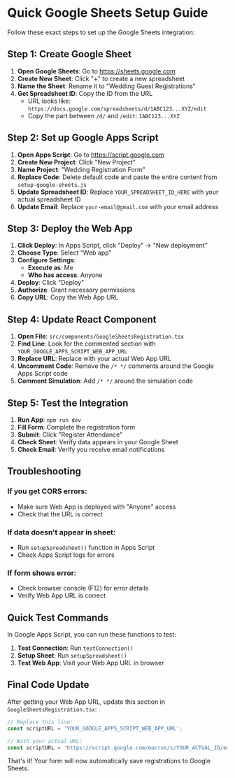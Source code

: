 # Quick Google Sheets Setup Guide

Follow these exact steps to set up the Google Sheets integration:

## Step 1: Create Google Sheet

1. **Open Google Sheets**: Go to https://sheets.google.com
2. **Create New Sheet**: Click "+" to create a new spreadsheet
3. **Name the Sheet**: Rename it to "Wedding Guest Registrations"
4. **Get Spreadsheet ID**: Copy the ID from the URL
   - URL looks like: `https://docs.google.com/spreadsheets/d/1ABC123...XYZ/edit`
   - Copy the part between `/d/` and `/edit`: `1ABC123...XYZ`

## Step 2: Set up Google Apps Script

1. **Open Apps Script**: Go to https://script.google.com
2. **Create New Project**: Click "New Project"
3. **Name Project**: "Wedding Registration Form"
4. **Replace Code**: Delete default code and paste the entire content from `setup-google-sheets.js`
5. **Update Spreadsheet ID**: Replace `YOUR_SPREADSHEET_ID_HERE` with your actual spreadsheet ID
6. **Update Email**: Replace `your-email@gmail.com` with your email address

## Step 3: Deploy the Web App

1. **Click Deploy**: In Apps Script, click "Deploy" → "New deployment"
2. **Choose Type**: Select "Web app"
3. **Configure Settings**:
   - **Execute as**: Me
   - **Who has access**: Anyone
4. **Deploy**: Click "Deploy"
5. **Authorize**: Grant necessary permissions
6. **Copy URL**: Copy the Web App URL

## Step 4: Update React Component

1. **Open File**: `src/components/GoogleSheetsRegistration.tsx`
2. **Find Line**: Look for the commented section with `YOUR_GOOGLE_APPS_SCRIPT_WEB_APP_URL`
3. **Replace URL**: Replace with your actual Web App URL
4. **Uncomment Code**: Remove the `/* */` comments around the Google Apps Script code
5. **Comment Simulation**: Add `/* */` around the simulation code

## Step 5: Test the Integration

1. **Run App**: `npm run dev`
2. **Fill Form**: Complete the registration form
3. **Submit**: Click "Register Attendance"
4. **Check Sheet**: Verify data appears in your Google Sheet
5. **Check Email**: Verify you receive email notifications

## Troubleshooting

### If you get CORS errors:
- Make sure Web App is deployed with "Anyone" access
- Check that the URL is correct

### If data doesn't appear in sheet:
- Run `setupSpreadsheet()` function in Apps Script
- Check Apps Script logs for errors

### If form shows error:
- Check browser console (F12) for error details
- Verify Web App URL is correct

## Quick Test Commands

In Google Apps Script, you can run these functions to test:

1. **Test Connection**: Run `testConnection()`
2. **Setup Sheet**: Run `setupSpreadsheet()`
3. **Test Web App**: Visit your Web App URL in browser

## Final Code Update

After getting your Web App URL, update this section in `GoogleSheetsRegistration.tsx`:

```javascript
// Replace this line:
const scriptURL = 'YOUR_GOOGLE_APPS_SCRIPT_WEB_APP_URL';

// With your actual URL:
const scriptURL = 'https://script.google.com/macros/s/YOUR_ACTUAL_ID/exec';
```

That's it! Your form will now automatically save registrations to Google Sheets. 